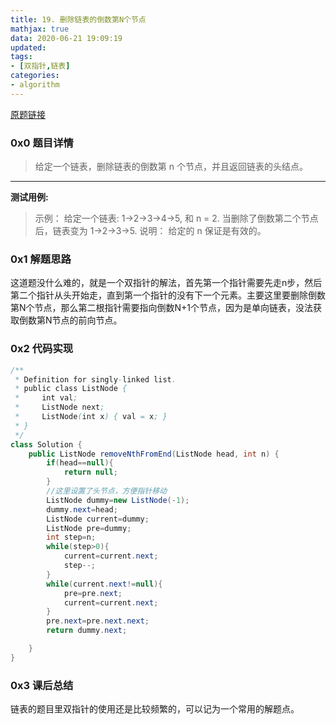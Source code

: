 ```yaml
---
title: 19. 删除链表的倒数第N个节点
mathjax: true
data: 2020-06-21 19:09:19
updated:
tags:
- [双指针,链表]
categories:
- algorithm
---
```


[原题链接](https://leetcode-cn.com/problems/remove-nth-node-from-end-of-list/)

### 0x0 题目详情

>给定一个链表，删除链表的倒数第 n 个节点，并且返回链表的头结点。

---

**测试用例:**

>示例：
给定一个链表: 1->2->3->4->5, 和 n = 2.
当删除了倒数第二个节点后，链表变为 1->2->3->5.
说明：
给定的 n 保证是有效的。

### 0x1 解题思路

这道题没什么难的，就是一个双指针的解法，首先第一个指针需要先走n步，然后第二个指针从头开始走，直到第一个指针的没有下一个元素。主要这里要删除倒数第N个节点，那么第二根指针需要指向倒数N+1个节点，因为是单向链表，没法获取倒数第N节点的前向节点。

### 0x2 代码实现

``` java
/**
 * Definition for singly-linked list.
 * public class ListNode {
 *     int val;
 *     ListNode next;
 *     ListNode(int x) { val = x; }
 * }
 */
class Solution {
    public ListNode removeNthFromEnd(ListNode head, int n) {
        if(head==null){
            return null;
        }
        //这里设置了头节点，方便指针移动
        ListNode dummy=new ListNode(-1);
        dummy.next=head;
        ListNode current=dummy;
        ListNode pre=dummy;
        int step=n;
        while(step>0){
            current=current.next;
            step--;
        }
        while(current.next!=null){
            pre=pre.next;
            current=current.next;
        }
        pre.next=pre.next.next;
        return dummy.next;

    }
}
```

### 0x3 课后总结

链表的题目里双指针的使用还是比较频繁的，可以记为一个常用的解题点。